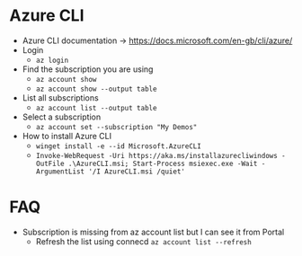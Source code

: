 Azure CLI
=========

* Azure CLI documentation -> https://docs.microsoft.com/en-gb/cli/azure/
* Login
    - `az login`
* Find the subscription you are using
    - `az account show`
    - `az account show --output table`
* List all subscriptions
    - `az account list --output table`
* Select a subscription
    - `az account set --subscription "My Demos"`
* How to install Azure CLI
    - `winget install -e --id Microsoft.AzureCLI`
    - `Invoke-WebRequest -Uri https://aka.ms/installazurecliwindows -OutFile .\AzureCLI.msi; Start-Process msiexec.exe -Wait -ArgumentList '/I AzureCLI.msi /quiet'`

FAQ
====
* Subscription is missing from az account list but I can see it from Portal
    -   Refresh the list using connecd `az account list --refresh`
